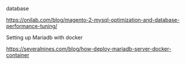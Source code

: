 
database 

https://onilab.com/blog/magento-2-mysql-optimization-and-database-performance-tuning/

Setting up Mariadb with docker

https://severalnines.com/blog/how-deploy-mariadb-server-docker-container
